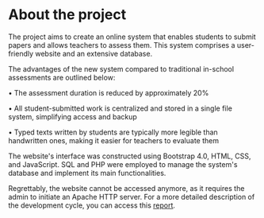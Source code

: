 # About the project
The project aims to create an online system that enables students to submit papers and allows teachers to assess them. This system comprises a user-friendly website and an extensive database.

The advantages of the new system compared to traditional in-school assessments are outlined below:

 • The assessment duration is reduced by approximately 20%
 
 • All student-submitted work is centralized and stored in a single file system, simplifying access and backup
 
 • Typed texts written by students are typically more legible than handwritten ones, making it easier for teachers to evaluate them

The website's interface was constructed using Bootstrap 4.0, HTML, CSS, and JavaScript. SQL and PHP were employed to manage the system's database and implement its main functionalities.

Regrettably, the website cannot be accessed anymore, as it requires the admin to initiate an Apache HTTP server. For a more detailed description of the development cycle, you can access this [report](https://github.com/bexultan-khabiyev/Automated-System-for-the-School-Summative-Assessment/blob/main/Report.docx).
